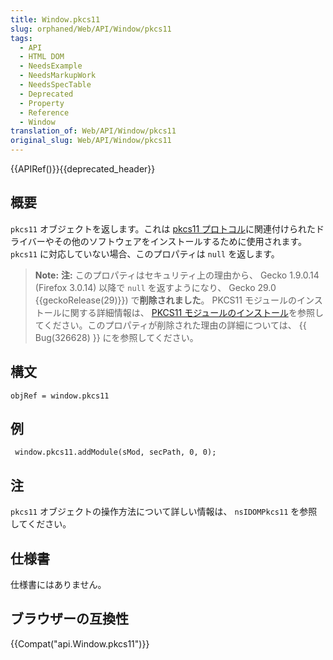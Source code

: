 ```yaml
---
title: Window.pkcs11
slug: orphaned/Web/API/Window/pkcs11
tags:
  - API
  - HTML DOM
  - NeedsExample
  - NeedsMarkupWork
  - NeedsSpecTable
  - Deprecated
  - Property
  - Reference
  - Window
translation_of: Web/API/Window/pkcs11
original_slug: Web/API/Window/pkcs11
---
```


{{APIRef()}}{{deprecated_header}}

## 概要

`pkcs11` オブジェクトを返します。これは [pkcs11 プロトコル](/ja/docs/Pkcs11_protocol)に関連付けられたドライバーやその他のソフトウェアをインストールするために使用されます。 `pkcs11` に対応していない場合、このプロパティは `null` を返します。

> **Note:** **注:** このプロパティはセキュリティ上の理由から、 Gecko 1.9.0.14 (Firefox 3.0.14) 以降で `null` を返すようになり、 Gecko 29.0 {{geckoRelease(29)}}) で**削除されました**。 PKCS11 モジュールのインストールに関する詳細情報は、 [PKCS11 モジュールのインストール](/ja/docs/PKCS11_Module_Installation)を参照してください。このプロパティが削除された理由の詳細については、 {{ Bug(326628) }} にを参照してください。

## 構文

```
objRef = window.pkcs11
```

## 例

```
 window.pkcs11.addModule(sMod, secPath, 0, 0);
```

## 注

`pkcs11` オブジェクトの操作方法について詳しい情報は、 `nsIDOMPkcs11` を参照してください。

## 仕様書

仕様書にはありません。

## ブラウザーの互換性

{{Compat("api.Window.pkcs11")}}
